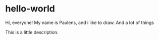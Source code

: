 # hello-world

Hi, everyone!
My name is Paulens, and i like to draw.
And a lot of things

This is a little description.
